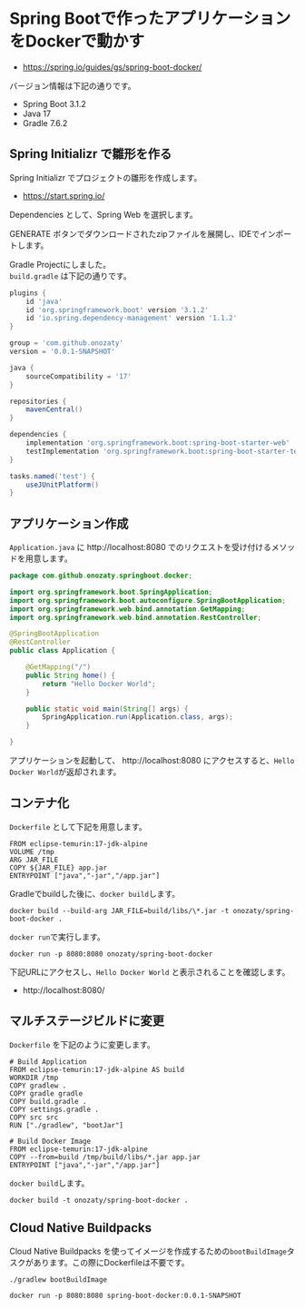# Spring Bootで作ったアプリケーションをDockerで動かす

* https://spring.io/guides/gs/spring-boot-docker/

バージョン情報は下記の通りです。

* Spring Boot 3.1.2
* Java 17
* Gradle 7.6.2

## Spring Initializr で雛形を作る

Spring Initializr でプロジェクトの雛形を作成します。

* https://start.spring.io/

Dependencies として、Spring Web を選択します。

GENERATE ボタンでダウンロードされたzipファイルを展開し、IDEでインポートします。

Gradle Projectにしました。  
`build.gradle` は下記の通りです。

```gradle
plugins {
    id 'java'
    id 'org.springframework.boot' version '3.1.2'
    id 'io.spring.dependency-management' version '1.1.2'
}

group = 'com.github.onozaty'
version = '0.0.1-SNAPSHOT'

java {
    sourceCompatibility = '17'
}

repositories {
    mavenCentral()
}

dependencies {
    implementation 'org.springframework.boot:spring-boot-starter-web'
    testImplementation 'org.springframework.boot:spring-boot-starter-test'
}

tasks.named('test') {
    useJUnitPlatform()
}
```

## アプリケーション作成

`Application.java` に http://localhost:8080 でのリクエストを受け付けるメソッドを用意します。

```java
package com.github.onozaty.springboot.docker;

import org.springframework.boot.SpringApplication;
import org.springframework.boot.autoconfigure.SpringBootApplication;
import org.springframework.web.bind.annotation.GetMapping;
import org.springframework.web.bind.annotation.RestController;

@SpringBootApplication
@RestController
public class Application {

    @GetMapping("/")
    public String home() {
        return "Hello Docker World";
    }

    public static void main(String[] args) {
        SpringApplication.run(Application.class, args);
    }

}
```

アプリケーションを起動して、 http://localhost:8080 にアクセスすると、`Hello Docker World`が返却されます。

## コンテナ化

`Dockerfile` として下記を用意します。

```
FROM eclipse-temurin:17-jdk-alpine
VOLUME /tmp
ARG JAR_FILE
COPY ${JAR_FILE} app.jar
ENTRYPOINT ["java","-jar","/app.jar"]
```

Gradleでbuildした後に、`docker build`します。

```
docker build --build-arg JAR_FILE=build/libs/\*.jar -t onozaty/spring-boot-docker .
```

`docker run`で実行します。

```
docker run -p 8080:8080 onozaty/spring-boot-docker
```

下記URLにアクセスし、`Hello Docker World` と表示されることを確認します。

* http://localhost:8080/

## マルチステージビルドに変更

`Dockerfile` を下記のように変更します。

```
# Build Application
FROM eclipse-temurin:17-jdk-alpine AS build
WORKDIR /tmp
COPY gradlew .
COPY gradle gradle
COPY build.gradle .
COPY settings.gradle .
COPY src src
RUN ["./gradlew", "bootJar"]

# Build Docker Image
FROM eclipse-temurin:17-jdk-alpine
COPY --from=build /tmp/build/libs/*.jar app.jar
ENTRYPOINT ["java","-jar","/app.jar"]
```

`docker build`します。

```
docker build -t onozaty/spring-boot-docker .
```

## Cloud Native Buildpacks

Cloud Native Buildpacks を使ってイメージを作成するための`bootBuildImage`タスクがあります。この際にDockerfileは不要です。

```
./gradlew bootBuildImage
```

```
docker run -p 8080:8080 spring-boot-docker:0.0.1-SNAPSHOT
```
